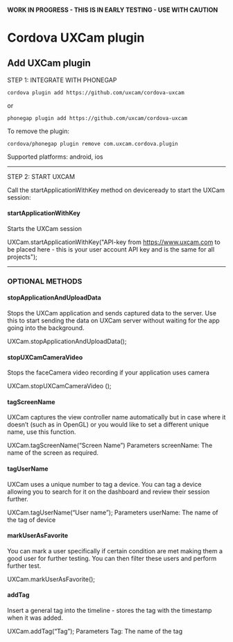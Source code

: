 
#### WORK IN PROGRESS - THIS IS IN EARLY TESTING - USE WITH CAUTION ####

# Cordova UXCam plugin

## Add UXCam plugin

STEP 1: INTEGRATE  WITH PHONEGAP

    cordova plugin add https://github.com/uxcam/cordova-uxcam

or

    phonegap plugin add https://github.com/uxcam/cordova-uxcam
  

To remove the plugin: 

    cordova/phonegap plugin remove com.uxcam.cordova.plugin 


Supported platforms: android, ios

---

STEP 2: START UXCAM

Call the startApplicationWithKey method on deviceready to start the UXCam session:

#### startApplicationWithKey
Starts the UXCam session

UXCam.startApplicationWithKey("API-key from https://www.uxcam.com to be placed here - this is your user account API key and is the same for all projects");

---

### OPTIONAL METHODS

#### stopApplicationAndUploadData 
Stops the UXCam application and sends captured data to the server. Use this to start sending the data on UXCam server without waiting for the app going into the background.

UXCam.stopApplicationAndUploadData();


#### stopUXCamCameraVideo
Stops the faceCamera video recording if your application uses camera 

UXCam.stopUXCamCameraVideo ();


#### tagScreenName
UXCam captures the view controller name automatically but in case where it doesn’t (such as in OpenGL) or you would like to set a different unique name, use this function.

UXCam.tagScreenName(“Screen Name”)
Parameters 
screenName: The name of the screen as required.


#### tagUserName
UXCam uses a unique number to tag a device. You can tag a device allowing you to search for it on the dashboard and review their session further.

UXCam.tagUserName(“User name”);
Parameters 
userName: The name of the tag of device


#### markUserAsFavorite
You can mark a user specifically if certain condition are met making them a good user for further testing. You can then filter these users and perform further test.

UXCam.markUserAsFavorite();


#### addTag
Insert a general tag into the timeline - stores the tag with the timestamp when it was added. 

UXCam.addTag(“Tag”);
Parameters 
Tag: The name of the tag

